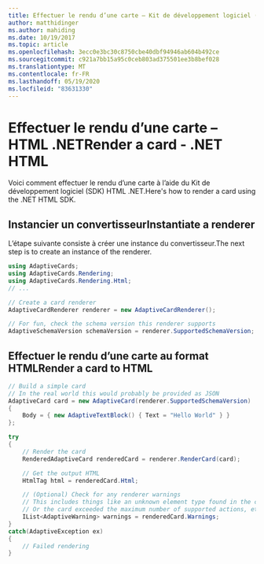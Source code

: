 ```yaml
---
title: Effectuer le rendu d’une carte – Kit de développement logiciel (SDK) HTML .NET
author: matthidinger
ms.author: mahiding
ms.date: 10/19/2017
ms.topic: article
ms.openlocfilehash: 3ecc0e3bc30c8750cbe40dbf94946ab604b492ce
ms.sourcegitcommit: c921a7bb15a95c0ceb803ad375501ee3b8bef028
ms.translationtype: MT
ms.contentlocale: fr-FR
ms.lasthandoff: 05/19/2020
ms.locfileid: "83631330"
---
```

# <a name="render-a-card---net-html"></a><span data-ttu-id="bcb19-102">Effectuer le rendu d’une carte – HTML .NET</span><span class="sxs-lookup"><span data-stu-id="bcb19-102">Render a card - .NET HTML</span></span>

<span data-ttu-id="bcb19-103">Voici comment effectuer le rendu d’une carte à l’aide du Kit de développement logiciel (SDK) HTML .NET.</span><span class="sxs-lookup"><span data-stu-id="bcb19-103">Here's how to render a card using the .NET HTML SDK.</span></span>

## <a name="instantiate-a-renderer"></a><span data-ttu-id="bcb19-104">Instancier un convertisseur</span><span class="sxs-lookup"><span data-stu-id="bcb19-104">Instantiate a renderer</span></span>

<span data-ttu-id="bcb19-105">L’étape suivante consiste à créer une instance du convertisseur.</span><span class="sxs-lookup"><span data-stu-id="bcb19-105">The next step is to create an instance of the renderer.</span></span> 

```csharp
using AdaptiveCards;
using AdaptiveCards.Rendering;
using AdaptiveCards.Rendering.Html;
// ... 

// Create a card renderer
AdaptiveCardRenderer renderer = new AdaptiveCardRenderer();

// For fun, check the schema version this renderer supports
AdaptiveSchemaVersion schemaVersion = renderer.SupportedSchemaVersion; // 1.0
```

## <a name="render-a-card-to-html"></a><span data-ttu-id="bcb19-106">Effectuer le rendu d’une carte au format HTML</span><span class="sxs-lookup"><span data-stu-id="bcb19-106">Render a card to HTML</span></span>

```csharp
// Build a simple card
// In the real world this would probably be provided as JSON
AdaptiveCard card = new AdaptiveCard(renderer.SupportedSchemaVersion)
{
    Body = { new AdaptiveTextBlock() { Text = "Hello World" } }
};

try
{
    // Render the card
    RenderedAdaptiveCard renderedCard = renderer.RenderCard(card);

    // Get the output HTML 
    HtmlTag html = renderedCard.Html;

    // (Optional) Check for any renderer warnings
    // This includes things like an unknown element type found in the card
    // Or the card exceeded the maximum number of supported actions, etc
    IList<AdaptiveWarning> warnings = renderedCard.Warnings;
}
catch(AdaptiveException ex)
{
    // Failed rendering
}
```
